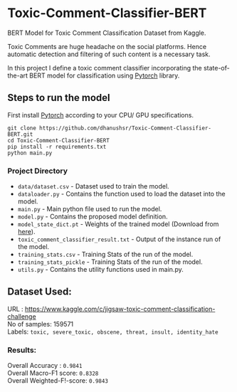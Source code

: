 # Toxic-Comment-Classifier-BERT
BERT Model for Toxic Comment Classification Dataset from Kaggle.

Toxic Comments are huge headache on the social platforms. Hence automatic detection and filtering of such content is a necessary task.

In this project I define a toxic comment classifier incorporating the state-of-the-art BERT model for classification using [Pytorch](https://pytorch.org/) library.

## Steps to run the model
First install [Pytorch](https://pytorch.org/get-started/locally/) according to your CPU/ GPU specifications.
```
git clone https://github.com/dhanushsr/Toxic-Comment-Classifier-BERT.git
cd Toxic-Comment-Classifier-BERT
pip install -r requirements.txt
python main.py
```

### Project Directory
 
* `data/dataset.csv` - Dataset used to train the model.  
* `dataloader.py` - Contains the function used to load the dataset into the model.    
* `main.py` - Main python file used to run the model.  
* `model.py` - Contains the proposed model definition.
* `model_state_dict.pt` - Weights of the trained model (Download from [here](https://drive.google.com/open?id=1nftoJ6zOPt3OcfGU3fHtfl5WQXKbhT4t)).  
* `toxic_comment_classifier_result.txt` - Output of the instance run of the model.  
* `training_stats.csv` - Training Stats of the run of the model.  
* `training_stats_pickle` - Training Stats of the run of the model.  
* `utils.py` - Contains the utility functions used in main.py.

## Dataset Used:

URL : <https://www.kaggle.com/c/jigsaw-toxic-comment-classification-challenge>  
No of samples: 159571  
Labels: `toxic, severe_toxic, obscene, threat, insult, identity_hate`  

### Results:
Overall Accuracy : `0.9841`  
Overall Macro-F1 score: `0.8328`  
Overall Weighted-F!-score: `0.9843`  
